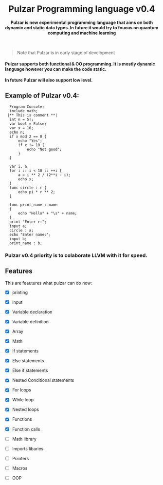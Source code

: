  <div align="center"><h1>Pulzar Programming language v0.4</h1></div>

<div align="center">
  <strong>Pulzar is new experimental programming language that aims on both dynamic and static data types. In future it would try to foucus on quantum computing and machine learning</strong>
</div>
<br><br>

> Note that Pulzar is in early stage of development

#### Pulzar supports both functional & OO programming. It is mostly dynamic language however you can make the code static.
#### In future Pulzar will also support low level.

## Example of Pulzar v0.4:
```pulzar
  Program Console;
  include math;
 |** This is comment **|
  int n = 5!;
  var bool = False;
  var x = 10;
  echo n;
  if x mod 2 == 0 {
      echo "Yes";
      if x != 10 {
          echo "Not good";
      }
  }
 
  var i, a;
  for i :: i < 10 :: ++i {
      a = i ** 2 / (2**i - i);
      echo x;
  }
  func circle : r { 
      echo pi * r ** 2;
  }

  func print_name : name 
  {
      echo "Hello" + "\s" + name;
  }
  print "Enter r:";
  input a;
  circle : a;
  echo "Enter name:";
  input b;
  print_name : b;
```
### Pulzar v0.4 priority is to colaborate LLVM with it for speed.

## Features

This are feautures what pulzar can do now:
- [x] printing
- [x] input
- [x] Variable declaration 
- [x] Variable definition
- [x] Array
- [x] Math 
- [x] If statements
- [x] Else statements
- [x] Else if statements
- [x] Nested Conditional statements
- [x] For loops
- [x] While loop
- [x] Nested loops
- [x] Functions 
- [x] Function calls 
- [ ] Math library
- [ ] Imports libaries
- [ ] Pointers
- [ ] Macros
- [ ] OOP

